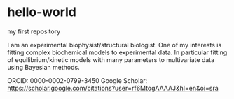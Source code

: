 # hello-world
my first repository

I am an experimental biophysist/structural biologist. 
One of my interests is fitting complex biochemical models to experimental data.
In particular fitting of equilibrium/kinetic models with many parameters to 
multivariate data using Bayesian methods.

ORCID: 0000-0002-0799-3450
Google Scholar: https://scholar.google.com/citations?user=rf6MtogAAAAJ&hl=en&oi=sra
